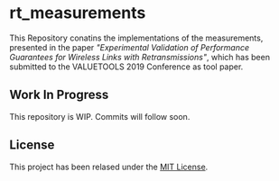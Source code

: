 # rt_measurements
This Repository conatins the implementations of the measurements, presented in the paper _"Experimental Validation of Performance Guarantees for Wireless Links with Retransmissions"_, which has been submitted to the VALUETOOLS 2019 Conference as tool paper.

## Work In Progress
This repository is WIP. Commits will follow soon.

## License
This project has been relased under the [MIT License](../master/LICENSE).
